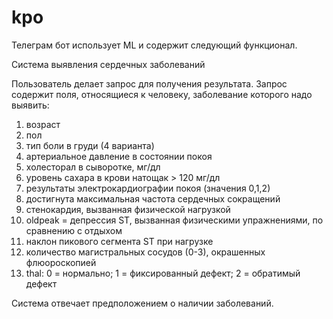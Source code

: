 # kpo

Телеграм бот использует ML и содержит следующий функционал.

Система выявления сердечных заболеваний

Пользователь делает запрос для получения результата. Запрос содержит поля, относящиеся к человеку, заболевание которого надо выявить:
1. возраст
2. пол
3. тип боли в груди (4 варианта)
4. артериальное давление в состоянии покоя
5. холесторал в сыворотке, мг/дл
6. уровень сахара в крови натощак > 120 мг/дл
7. результаты электрокардиографии покоя (значения 0,1,2)
8. достигнута максимальная частота сердечных сокращений
9. стенокардия, вызванная физической нагрузкой
10. oldpeak = депрессия ST, вызванная физическими упражнениями, по сравнению с отдыхом
11. наклон пикового сегмента ST при нагрузке
12. количество магистральных сосудов (0-3), окрашенных флюороскопией
13. thal: 0 = нормально; 1 = фиксированный дефект; 2 = обратимый дефект

Система отвечает предположением о наличии заболеваний.
